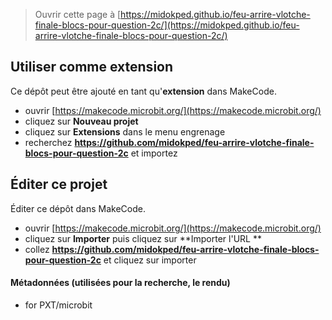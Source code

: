 
> Ouvrir cette page à [https://midokped.github.io/feu-arrire-vlotche-finale-blocs-pour-question-2c/](https://midokped.github.io/feu-arrire-vlotche-finale-blocs-pour-question-2c/)

## Utiliser comme extension

Ce dépôt peut être ajouté en tant qu'**extension** dans MakeCode.

* ouvrir [https://makecode.microbit.org/](https://makecode.microbit.org/)
* cliquez sur **Nouveau projet**
* cliquez sur **Extensions** dans le menu engrenage
* recherchez **https://github.com/midokped/feu-arrire-vlotche-finale-blocs-pour-question-2c** et importez

## Éditer ce projet

Éditer ce dépôt dans MakeCode.

* ouvrir [https://makecode.microbit.org/](https://makecode.microbit.org/)
* cliquez sur **Importer** puis cliquez sur **Importer l'URL **
* collez **https://github.com/midokped/feu-arrire-vlotche-finale-blocs-pour-question-2c** et cliquez sur importer

#### Métadonnées (utilisées pour la recherche, le rendu)

* for PXT/microbit
<script src="https://makecode.com/gh-pages-embed.js"></script><script>makeCodeRender("{{ site.makecode.home_url }}", "{{ site.github.owner_name }}/{{ site.github.repository_name }}");</script>
